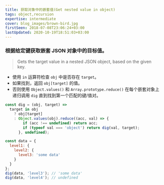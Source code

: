 ```yaml
---
title: 获取对象中的嵌套值(Get nested value in object)
tags: object,recursion
expertise: intermediate
cover: blog_images/brown-bird.jpg
firstSeen: 2018-07-08T23:06:24+03:00
lastUpdated: 2020-10-19T18:51:03+03:00
---
```


### 根据给定键获取嵌套 JSON 对象中的目标值。
> Gets the target value in a nested JSON object, based on the given key.

- 使用 `in` 运算符检查 `obj` 中是否存在 `target`。
- 如果找到，返回 `obj[target]` 的值。
- 否则使用 `Object.values()` 和 `Array.prototype.reduce()` 在每个嵌套对象上递归调用 `dig` 直到找到第一个匹配的键/值对。

```js
const dig = (obj, target) =>
  target in obj
    ? obj[target]
    : Object.values(obj).reduce((acc, val) => {
        if (acc !== undefined) return acc;
        if (typeof val === 'object') return dig(val, target);
      }, undefined);
```

```js
const data = {
  level1: {
    level2: {
      level3: 'some data'
    }
  }
};
dig(data, 'level3'); // 'some data'
dig(data, 'level4'); // undefined
```
